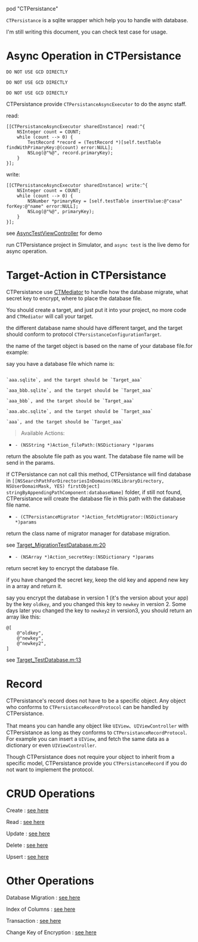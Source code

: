 pod "CTPersistance"

`CTPersistance` is a sqlite wrapper which help you to handle with database.

I'm still writing this document, you can check test case for usage.

Async Operation in CTPersistance
================================

`DO NOT USE GCD DIRECTLY`

`DO NOT USE GCD DIRECTLY`

`DO NOT USE GCD DIRECTLY`

CTPersistance provide `CTPersistanceAsyncExecutor` to do the async staff.

read:

```
[[CTPersistanceAsyncExecutor sharedInstance] read:^{
    NSInteger count = COUNT;
    while (count --> 0) {
        TestRecord *record = (TestRecord *)[self.testTable findWithPrimaryKey:@(count) error:NULL];
        NSLog(@"%@", record.primaryKey);
    }
}];
```

write:

```
[[CTPersistanceAsyncExecutor sharedInstance] write:^{
    NSInteger count = COUNT;
    while (count --> 0) {
        NSNumber *primaryKey = [self.testTable insertValue:@"casa" forKey:@"name" error:NULL];
        NSLog(@"%@", primaryKey);
    }
}];
```

see [AsyncTestViewController](https://github.com/casatwy/CTPersistance/blob/master/CTPersistance/Demo/AsyncTestViewController/AsyncTestViewController.m) for demo

run CTPersistance project in Simulator, and `async test` is the live demo for async operation.

Target-Action in CTPersistance
==============================

CTPersistance use [CTMediator](https://github.com/casatwy/CTMediator) to handle how the database migrate, what secret key to encrypt, where to place the database file.

You should create a target, and just put it into your project, no more code and `CTMediator` will call your target.

the different database name should have different target, and the target should conform to protocol `CTPersistanceConfigurationTarget`. 

the name of the target object is based on the name of your database file.for example:

say you have a database file which name is:

```

`aaa.sqlite`, and the target should be `Target_aaa`

`aaa_bbb.sqlite`, and the target should be `Target_aaa`

`aaa_bbb`, and the target should be `Target_aaa`

`aaa.abc.sqlite`, and the target should be `Target_aaa`

`aaa`, and the target should be `Target_aaa`

```

> Available Actions:

- `- (NSString *)Action_filePath:(NSDictionary *)params`

return the absolute file path as you want. The database file name will be send in the params.

If CTPersistance can not call this method, CTPersistance will find database in `[[NSSearchPathForDirectoriesInDomains(NSLibraryDirectory, NSUserDomainMask, YES) firstObject] stringByAppendingPathComponent:databaseName]` folder, if still not found, CTPersistance will create the database file in this path with the database file name.

- `- (CTPersistanceMigrator *)Action_fetchMigrator:(NSDictionary *)params`

return the class name of migrator manager for database migration.

see [Target_MigrationTestDatabase.m:20](https://github.com/casatwy/CTPersistance/blob/master/CTPersistanceTests/ConfigurationTarget/Target_MigrationTestDatabase.m#L20)

- `- (NSArray *)Action_secretKey:(NSDictionary *)params`

return secret key to encrypt the database file.

if you have changed the secret key, keep the old key and append new key in a array and return it.

say you encrypt the database in version 1 (it's the version about your app) by the key `oldkey`, and you changed this key to `newkey` in version 2. Some days later you changed the key to `newkey2` in version3, you should return an array like this:

```
@[
    @"oldkey",
    @"newkey",
    @"newkey2",
]
```

see [Target_TestDatabase.m:13](https://github.com/casatwy/CTPersistance/blob/master/CTPersistanceTests/ConfigurationTarget/Target_TestDatabase.m#L13)

Record
======

CTPersistance's record does not have to be a specific object. Any object who conforms to `CTPersistanceRecordProtocol` can be handled by CTPersistance.

That means you can handle any object like `UIView`、`UIViewController` with CTPersistance as long as they conforms to `CTPersistanceRecordProtocol`. For example you can insert a `UIView`, and fetch the same data as a dictionary or even `UIViewController`.

Though CTPersistance does not require your object to inherit from a specific model, CTPersistance provide you `CTPersistanceRecord` if you do not want to implement the protocol.

CRUD Operations
===============

Create : [see here](https://github.com/casatwy/CTPersistance/blob/master/CTPersistanceTests/CTPersistanceTestInsert.m)

Read : [see here](https://github.com/casatwy/CTPersistance/blob/master/CTPersistanceTests/CTPersistanceTestFind.m)

Update : [see here](https://github.com/casatwy/CTPersistance/blob/master/CTPersistanceTests/CTPersistanceTestUpdate.m)

Delete : [see here](https://github.com/casatwy/CTPersistance/blob/master/CTPersistanceTests/CTPersistanceTestDelete.m)

Upsert : [see here](https://github.com/casatwy/CTPersistance/blob/master/CTPersistanceTests/CTPersistanceTestUpsert.m)

Other Operations
================

Database Migration : [see here](https://github.com/casatwy/CTPersistance/blob/master/CTPersistanceTests/CTPersistanceTestMigration.m)

Index of Columns : [see here](https://github.com/casatwy/CTPersistance/blob/2083a2970c76b5b888b49849eb52cb0183511097/CTPersistanceTests/TestModel/Table/TestTable.m#L67)

Transaction : [see here](https://github.com/casatwy/CTPersistance/blob/master/CTPersistanceTests/CTPersistanceTestTransaction.m)

Change Key of Encryption : [see here](https://github.com/casatwy/CTPersistance/blob/master/CTPersistanceTests/CTPersistanceTestChangeKey.m)
